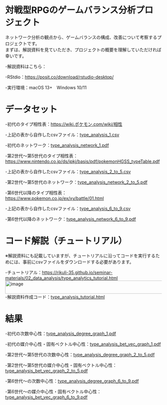 # 対戦型RPGのゲームバランス分析プロジェクト
ネットワーク分析の観点から、ゲームバランスの構成、改善について考察するプロジェクトです。<br>
まずは、解説資料を見ていただき、プロジェクトの概要を理解していただければ幸いです。

-解説資料はこちら：

-RStdio：https://posit.co/download/rstudio-desktop/

-実行環境：macOS 13+　Windows 10/11

# データセット

-初代のタイプ相性表：https://wiki.ポケモン.com/wiki/相性 

-上記の表から自作したcsvファイル：[type_analysis_1.csv](type_analysis_1.csv/) 

-初代のネットワーク：[type_analysis_network_1.pdf](type_analytsis_network_1.pdf/)

-第2世代〜第5世代のタイプ相性表：https://www.nintendo.co.jp/ds/ipkj/basis/pdf/pokemonHGSS_typeTable.pdf 

-上記の表から自作したcsvファイル：[type_analysis_2_to_5.csv](type_analysis_2_to_5.csv/)

-第2世代〜第5世代のネットワーク：[type_analysis_network_2_to_5.pdf](type_analysis_network_2_to_5.pdf/)

-第6世代以降のタイプ相性表：https://www.pokemon.co.jp/ex/xy/battle/01.html 

-上記の表から自作したcsvファイル：[type_analysis_6_to_9.csv](type_analytsis_6_to_9.csv/)

-第6世代以降のネットワーク：[type_analysis_network_6_to_9.pdf](type_analysis_network_6_to_9.pdf/)

# コード解説（チュートリアル）
※解説資料にも記載していますが、チュートリアルに沿ってコードを実行するためには、事前にcsvファイルをダウンロードする必要があります。

-チュートリアル：https://rikuli-35.github.io/seminar-materials/02_data_analysis/type_analytics_tutorial.html<img width="824" height="42" alt="image" src="https://github.com/user-attachments/assets/55d8753a-862d-451e-823a-8547526a14c9" />
-解説資料作成コード：[type_analysis_tutorial.html](type_analysis_tutorial.html/)

# 結果
-初代の次数中心性：[type_analysis_degree_graph_1.pdf](type_analysis_degree_graph_1.pdf/)

-初代の媒介中心性・固有ベクトル中心性：[type_analysis_bet_vec_graph_1.pdf](type_analysis_bet_vec_graph_1.pdf/)

-第2世代〜第5世代の次数中心性：[type_analysis_degree_graph_2_to_5.pdf](type_analysis_degree_graph_2_to_5.pdf/)

-第2世代〜第5世代の媒介中心性・固有ベクトル中心性：[type_analysis_bet_vec_graph_2_to_5.pdf](type_analysis_bet_vec_graph_2_to_5.pdf/)

-第6世代〜の次数中心性：[type_analysis_degree_graph_6_to_9.pdf](type_analysis_degree_graph_6_to_9.pdf/)

-第6世代〜の媒介中心性・固有ベクトル中心性：[type_analysis_bet_vec_graph_6_to_9.pdf](type_analysis_bet_vec_graph_6_to_9.pdf/)





